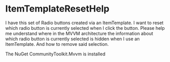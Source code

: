 # ItemTemplateResetHelp

I have this set of Radio buttons created via an ItemTemplate. I want to reset which radio button is currently selected when I click the button. Please help me understand where in the MVVM architecture the information about which radio button is currently selected is hidden when I use an ItemTemplate. And how to remove said selection.

The NuGet CommunityToolkit.Mvvm is installed
